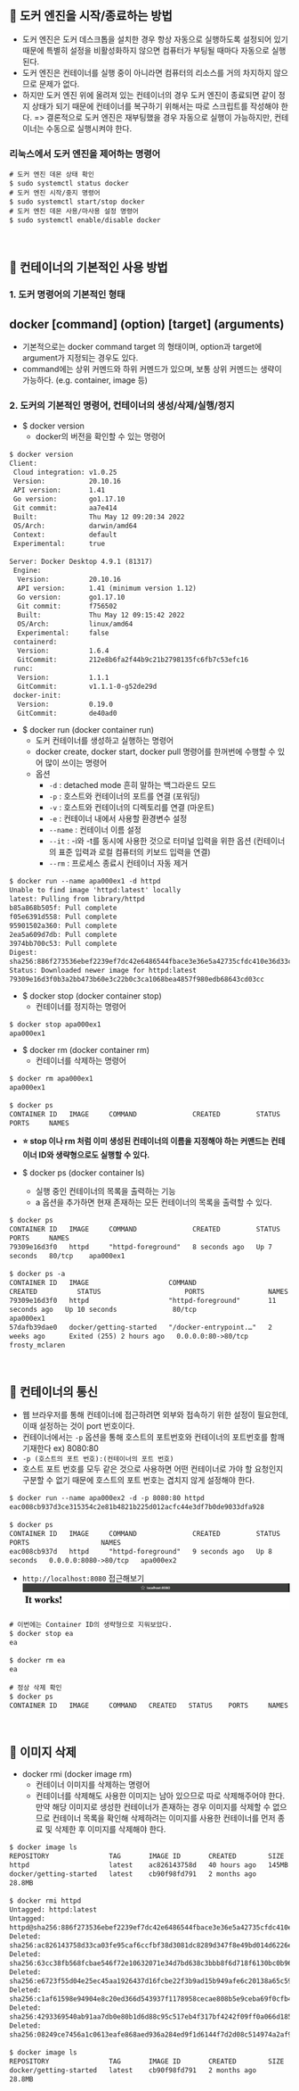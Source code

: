 ## 📍 도커 엔진을 시작/종료하는 방법
- 도커 엔진은 도커 데스크톱을 설치한 경우 항상 자동으로 실행하도록 설정되어 있기 때문에 특별히 설정을 비활성화하지 않으면 컴퓨터가 부팅될 때마다 자동으로 실행된다.
- 도커 엔진은 컨테이너를 실행 중이 아니라면 컴퓨터의 리소스를 거의 차지하지 않으므로 문제가 없다.
- 하지만 도커 엔진 위에 올려져 있는 컨테이너의 경우 도커 엔진이 종료되면 같이 정지 상태가 되기 때문에 컨테이너를 복구하기 위해서는 따로 스크립트를 작성해야 한다.
=> 결론적으로 도커 엔진은 재부팅했을 경우 자동으로 실행이 가능하지만, 컨테이너는 수동으로 실행시켜야 한다.

### 리눅스에서 도커 엔진을 제어하는 명령어
```shell
# 도커 엔진 데몬 상태 확인
$ sudo systemctl status docker
# 도커 엔진 시작/중지 명령어
$ sudo systemctl start/stop docker
# 도커 엔진 데몬 사용/마사용 설정 명령어
$ sudo systemctl enable/disable docker
```

<br>

## 📍 컨테이너의 기본적인 사용 방법

### 1. 도커 명령어의 기본적인 형태

## docker [command] (option) [target] (arguments)
- 기본적으로는 docker command target 의 형태이며, option과 target에 argument가 지정되는 경우도 있다.
- command에는 상위 커멘드와 하위 커멘드가 있으며, 보통 상위 커멘드는 생략이 가능하다. (e.g. container, image 등)

### 2. 도커의 기본적인 명령어, 컨테이너의 생성/삭제/실행/정지

- $ docker version
    - docker의 버전을 확인할 수 있는 명령어
```shell
$ docker version
Client:
 Cloud integration: v1.0.25
 Version:           20.10.16
 API version:       1.41
 Go version:        go1.17.10
 Git commit:        aa7e414
 Built:             Thu May 12 09:20:34 2022
 OS/Arch:           darwin/amd64
 Context:           default
 Experimental:      true

Server: Docker Desktop 4.9.1 (81317)
 Engine:
  Version:          20.10.16
  API version:      1.41 (minimum version 1.12)
  Go version:       go1.17.10
  Git commit:       f756502
  Built:            Thu May 12 09:15:42 2022
  OS/Arch:          linux/amd64
  Experimental:     false
 containerd:
  Version:          1.6.4
  GitCommit:        212e8b6fa2f44b9c21b2798135fc6fb7c53efc16
 runc:
  Version:          1.1.1
  GitCommit:        v1.1.1-0-g52de29d
 docker-init:
  Version:          0.19.0
  GitCommit:        de40ad0
```

- $ docker run (docker container run)
    - 도커 컨테이너를 생성하고 실행하는 명령어
    - docker create, docker start, docker pull 명령어를 한꺼번에 수행할 수 있어 많이 쓰이는 명령어
    - 옵션
        - `-d` : detached mode 흔히 말하는 백그라운드 모드 
        - `-p` : 호스트와 컨테이너의 포트를 연결 (포워딩)
        - `-v` : 호스트와 컨테이너의 디렉토리를 연결 (마운트)
        - `-e` : 컨테이너 내에서 사용할 환경변수 설정
        - `--name` : 컨테이너 이름 설정
        - `--it` : -i와 -t를 동시에 사용한 것으로 터미널 입력을 위한 옵션 (컨테이너의 표준 입력과 로컬 컴퓨터의 키보드 입력을 연결)
        - `--rm` : 프로세스 종료시 컨테이너 자동 제거
```shell
$ docker run --name apa000ex1 -d httpd
Unable to find image 'httpd:latest' locally
latest: Pulling from library/httpd
b85a868b505f: Pull complete 
f05e6391d558: Pull complete 
95901502a360: Pull complete 
2ea5a609d7db: Pull complete 
3974bb700c53: Pull complete 
Digest: sha256:886f273536ebef2239ef7dc42e6486544fbace3e36e5a42735cfdc410e36d33c
Status: Downloaded newer image for httpd:latest
79309e16d3f0b3a2bb473b60e3c22b0c3ca1068bea4857f980edb68643cd03cc
```

- $ docker stop (docker container stop)
    - 컨테이너를 정지하는 명령어

```shell
$ docker stop apa000ex1
apa000ex1
```

- $ docker rm (docker container rm)
    - 컨테이너를 삭제하는 명령어
  
```shell
$ docker rm apa000ex1              
apa000ex1

$ docker ps
CONTAINER ID   IMAGE     COMMAND              CREATED         STATUS         PORTS     NAMES
```

- **⭐️ stop 이나 rm 처럼 이미 생성된 컨테이너의 이름을 지정해야 하는 커맨드는 컨테이너 ID와 생략형으로도 실행할 수 있다.**

- $ docker ps (docker container ls)
    - 실행 중인 컨테이너의 목록을 출력하는 기능
    - a 옵션을 추가하면 현재 존재하는 모든 컨테이너의 목록을 출력할 수 있다.

```shell
$ docker ps
CONTAINER ID   IMAGE     COMMAND              CREATED         STATUS         PORTS     NAMES
79309e16d3f0   httpd     "httpd-foreground"   8 seconds ago   Up 7 seconds   80/tcp    apa000ex1

$ docker ps -a
CONTAINER ID   IMAGE                    COMMAND                  CREATED          STATUS                     PORTS                NAMES
79309e16d3f0   httpd                    "httpd-foreground"       11 seconds ago   Up 10 seconds              80/tcp               apa000ex1
57dafb39dae0   docker/getting-started   "/docker-entrypoint.…"   2 weeks ago      Exited (255) 2 hours ago   0.0.0.0:80->80/tcp   frosty_mclaren
```

<br>

## 📍 컨테이너의 통신
- 웹 브라우저를 통해 컨테이너에 접근하려면 외부와 접속하기 위한 설정이 필요한데, 이때 설정하는 것이 port 번호이다.
- 컨테이너에서는 `-p` 옵션을 통해 호스트의 포트번호와 컨테이너의 포트번호를 함깨 기재한다 ex) 8080:80
- `-p (호스트의 포트 번호):(컨테이너의 포트 번호)`
- 호스트 포트 번호를 모두 같은 것으로 사용하면 어떤 컨테이너로 가야 할 요청인지 구분할 수 없기 때문에 호스트의 포트 번호는 겹치지 않게 설정해야 한다.

```shell
$ docker run --name apa000ex2 -d -p 8080:80 httpd
eac008cb937d3ce315354c2e81b4821b225d012acfc44e3df7b0de9033dfa928

$ docker ps
CONTAINER ID   IMAGE     COMMAND              CREATED         STATUS         PORTS                  NAMES
eac008cb937d   httpd     "httpd-foreground"   9 seconds ago   Up 8 seconds   0.0.0.0:8080->80/tcp   apa000ex2
```

- `http://localhost:8080` 접근해보기
![localhost_test.png](image/localhost_test.png)

```shell
# 이번에는 Container ID의 생략형으로 지워보았다.
$ docker stop ea
ea

$ docker rm ea
ea

# 정상 삭제 확인
$ docker ps
CONTAINER ID   IMAGE     COMMAND   CREATED   STATUS    PORTS     NAMES
```

<br>

## 📍 이미지 삭제

- docker rmi (docker image rm)
    - 컨테이너 이미지를 삭제하는 명령어
    - 컨테이너를 삭제해도 사용한 이미지는 남아 있으므로 따로 삭제해주어야 한다. 만약 해당 이미지로 생성한 컨테이너가 존재하는 경우 이미지를 삭제할 수 없으므로
    컨테이너 목록을 확인해 삭제하려는 이미지를 사용한 컨테이너를 먼저 종료 및 삭제한 후 이미지를 삭제해야 한다.

```shell
$ docker image ls
REPOSITORY               TAG       IMAGE ID       CREATED        SIZE
httpd                    latest    ac826143758d   40 hours ago   145MB
docker/getting-started   latest    cb90f98fd791   2 months ago   28.8MB

$ docker rmi httpd
Untagged: httpd:latest
Untagged: httpd@sha256:886f273536ebef2239ef7dc42e6486544fbace3e36e5a42735cfdc410e36d33c
Deleted: sha256:ac826143758d33ca03fe95caf6ccfbf38d3081dc8289d347f8e49bd014d6226e
Deleted: sha256:63cc38fb568fcbae546f72e10632071e34d7bd638c3bbb8f6d718f6130bc0b96
Deleted: sha256:e6723f55d04e25ec45aa1926437d16fcbe22f3b9ad15b949afe6c20138a65c59
Deleted: sha256:c1af61598e94904e8c20ed366d543937f1178958cecae808b5e9ceba69f0cfb4
Deleted: sha256:4293369540ab91aa7db0e80b1d6d88c95c517eb4f317bf4242f09ff0a066d185
Deleted: sha256:08249ce7456a1c0613eafe868aed936a284ed9f1d6144f7d2d08c514974a2af9

$ docker image ls
REPOSITORY               TAG       IMAGE ID       CREATED        SIZE
docker/getting-started   latest    cb90f98fd791   2 months ago   28.8MB
```

<br>